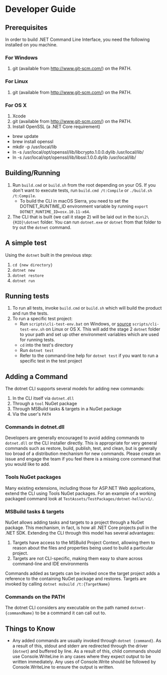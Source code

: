 Developer Guide
===============

## Prerequisites

In order to build .NET Command Line Interface, you need the following installed on you machine.

### For Windows

1. git (available from http://www.git-scm.com/) on the PATH.

### For Linux

1. git (available from http://www.git-scm.com/) on the PATH.

### For OS X

1. Xcode
2. git (available from http://www.git-scm.com/) on the PATH.
3. Install OpenSSL (a .NET Core requirement)
  - brew update
  - brew install openssl
  - mkdir -p /usr/local/lib
  - ln -s /usr/local/opt/openssl/lib/libcrypto.1.0.0.dylib /usr/local/lib/
  - ln -s /usr/local/opt/openssl/lib/libssl.1.0.0.dylib /usr/local/lib/

## Building/Running

1. Run `build.cmd` or `build.sh` from the root depending on your OS. If you don't want to execute tests, run `build.cmd /t:Compile` or `./build.sh /t:Compile`. 
    - To build the CLI in macOS Sierra, you need to set the DOTNET_RUNTIME_ID environment variable by running `export DOTNET_RUNTIME_ID=osx.10.11-x64`.
2. The CLI that is built (we call it stage 2) will be laid out in the `bin\2\{RID}\dotnet` folder.  You can run `dotnet.exe` or `dotnet` from that folder to try out the `dotnet` command.

## A simple test
Using the `dotnet` built in the previous step:

1. `cd {new directory}`
2. `dotnet new`
3. `dotnet restore`
4. `dotnet run`

## Running tests

1. To run all tests, invoke `build.cmd` or `build.sh` which will build the product and run the tests.
2. To run a specific test project:
    - Run `scripts\cli-test-env.bat` on Windows, or [source](https://en.wikipedia.org/wiki/Source_(command)) `scripts/cli-test-env.sh` on Linux or OS X.  This will add the stage 2 `dotnet` folder to your path and set up other environment variables which are used for running tests.
    - `cd` into the test's directory
    - Run `dotnet test`
    - Refer to the command-line help for `dotnet test` if you want to run a specific test in the test project

## Adding a Command

The dotnet CLI supports several models for adding new commands:

1. In the CLI itself via `dotnet.dll`
2. Through a `tool` NuGet package
3. Through MSBuild tasks & targets in a NuGet package
4. Via the user's `PATH`

### Commands in dotnet.dll
Developers are generally encouraged to avoid adding commands to `dotnet.dll` or the CLI installer directly. This is appropriate for very general commands such as restore, build, publish, test, and clean, but is generally too broad of a distribution mechanism for new commands. Please create an issue and engage the team if you feel there is a missing core command that you would like to add.

### Tools NuGet packages
Many existing extensions, including those for ASP.NET Web applications, extend the CLI using Tools NuGet packages. For an example of a working packaged command look at `TestAssets/TestPackages/dotnet-hello/v1/`.

### MSBuild tasks & targets
NuGet allows adding tasks and targets to a project through a NuGet package. This mechanism, in fact, is how all .NET Core projects pull in the .NET SDK. Extending the CLI through this model has several advantages:

1. Targets have access to the MSBuild Project Context, allowing them to reason about the files and properties being used to build a particular project.
2. Targets are not CLI-specific, making them easy to share across command-line and IDE environments

Commands added as targets can be invoked once the target project adds a reference to the containing NuGet package and restores. 
Targets are invoked by calling `dotnet msbuild /t:{TargetName}`

### Commands on the PATH
The dotnet CLI considers any executable on the path named `dotnet-{commandName}` to be a command it can call out to. 

## Things to Know
- Any added commands are usually invoked through `dotnet {command}`. As a result of this, stdout and stderr are redirected through the driver (`dotnet`) and buffered by line. As a result of this, child commands should use Console.WriteLine in any cases where they expect output to be written immediately. Any uses of Console.Write should be followed by Console.WriteLine to ensure the output is written.
